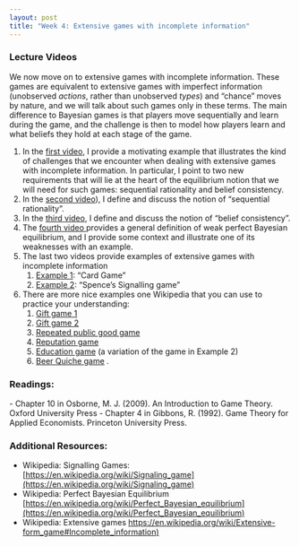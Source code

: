 ```yaml
---
layout: post
title: "Week 4: Extensive games with incomplete information"
---
```



### Lecture Videos
We now move on to extensive games with incomplete information. These games are equivalent to extensive games with imperfect information (unobserved *actions*, rather than unobserved *types*) and “chance” moves by nature, and we will talk about such games only in these terms. The main difference to Bayesian games is that players move sequentially and learn during the game, and the challenge is then to model how players learn and what beliefs they hold at each stage of the game. 

1. In the [first video](https://york.cloud.panopto.eu/Panopto/Pages/viewer.aspx?id=87d666ec-439d-45d6-8318-acc1015c310f), I provide a motivating example that illustrates the kind of challenges that we encounter when dealing with extensive games with incomplete information.  In particular, I point to two new requirements that will lie at the heart of the equilibrium notion that we will need for such games: sequential rationality and belief consistency. 
1. In the [second video](https://york.cloud.panopto.eu/Panopto/Pages/viewer.aspx?id=4fdf9e2c-0daf-4261-b3ff-acc1015c3b0c)), I define and discuss the notion of “sequential rationality”. 
1. In the [third video](https://york.cloud.panopto.eu/Panopto/Pages/viewer.aspx?id=1cd283ed-af17-467b-b77d-acc1015c431b), I define and discuss the notion of “belief consistency”. 
1. The [fourth video](https://york.cloud.panopto.eu/Panopto/Pages/Viewer.aspx?id=bbfea946-4c8c-4d7c-8a3f-acc5009efe9c)[ ](https://york.cloud.panopto.eu/Panopto/Pages/Viewer.aspx?id=bbfea946-4c8c-4d7c-8a3f-acc5009efe9c)provides a general definition of weak perfect Bayesian equilibrium, and I provide some context and illustrate one of its weaknesses with an example. 
1. The last two videos provide examples of extensive games with incomplete information
   1. [Example  1](https://york.cloud.panopto.eu/Panopto/Pages/viewer.aspx?id=eb65d576-fd18-409c-9863-acc10164e492): “Card Game”
   1. [Example  2](https://york.cloud.panopto.eu/Panopto/Pages/viewer.aspx?id=0b5094f9-8d45-4f5e-b49f-acc10169f242): “Spence’s Signalling game”
1. There are more nice examples one Wikipedia that you can use to practice your understanding:
   1. [Gift game 1](https://en.wikipedia.org/wiki/Perfect_Bayesian_equilibrium#Gift_game_1)[ ](https://en.wikipedia.org/wiki/Perfect_Bayesian_equilibrium#Gift_game_1)
   1. [Gift game  2](https://en.wikipedia.org/wiki/Perfect_Bayesian_equilibrium#Gift_game_2)
   1. [Repeated public good game](https://en.wikipedia.org/wiki/Perfect_Bayesian_equilibrium#Repeated_public-good_game)
   1. [Reputation game](https://en.wikipedia.org/wiki/Signaling_game#Reputation_game)
   1. [Education  game](https://en.wikipedia.org/wiki/Signaling_game#Education_game) (a variation of the game in Example 2)
   1. [Beer Quiche game](https://en.wikipedia.org/wiki/Signaling_game#Beer-Quiche_game) .
###
### Readings:
\- Chapter 10 in Osborne, M. J. (2009). An Introduction to Game Theory. Oxford University Press
\- Chapter 4 in Gibbons, R. (1992). Game Theory for Applied Economists. Princeton University Press.
### Additional Resources: 
- Wikipedia: Signalling Games: [https://en.wikipedia.org/wiki/Signaling_game](https://en.wikipedia.org/wiki/Signaling_game)
- Wikipedia: Perfect Bayesian Equilibrium [https://en.wikipedia.org/wiki/Perfect_Bayesian_equilibrium](https://en.wikipedia.org/wiki/Perfect_Bayesian_equilibrium)
- Wikipedia: Extensive games [https://en.wikipedia.org/wiki/Extensive-form_game#Incomplete_information)](https://en.wikipedia.org/wiki/Extensive-form_game#Incomplete_information)


